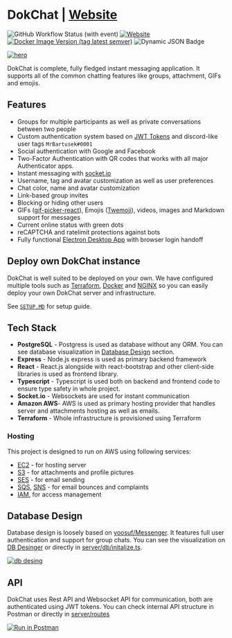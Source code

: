 # DokChat | [Website](https://dokchat.dokurno.dev)

![GitHub Workflow Status (with event)](https://img.shields.io/github/actions/workflow/status/MrBartusek/DokChat/ci.yaml) [![Website](https://img.shields.io/website?url=https%3A%2F%2Fdokchat.dokurno.dev&link=https%3A%2F%2Fdokchat.dokurno.dev)](https://dokchat.dokurno.dev)
[![Docker Image Version (tag latest semver)](https://img.shields.io/docker/v/mrbartusek/dokchat/latest?label=docker%20version&link=https%3A%2F%2Fhub.docker.com%2Frepository%2Fdocker%2Fmrbartusek%2Fdokchat)](https://hub.docker.com/repository/docker/mrbartusek/dokchat/general) ![Dynamic JSON Badge](https://img.shields.io/badge/dynamic/json?url=https%3A%2F%2Fupdate.electronjs.org%2FMrBartusek%2FDokChat%2Fwin32-x64%2F0.0.0&query=%24.name&label=electron&color=blue)


[![hero](https://i.imgur.com/FUHitdG.png)](https://dokchat.dokurno.dev)

DokChat is complete, fully fledged instant messaging application. It supports all of the common chatting features like groups, attachment, GIFs and emojis.

## Features

- Groups for multiple participants as well as private conversations between two people
- Custom authentication system based on [JWT Tokens](https://jwt.io) and discord-like user tags `MrBartusek#0001`
- Social authentication with Google and Facebook
- Two-Factor Authentication with QR codes that works with all major Authenticator apps.
- Instant messaging with [socket.io](https://socket.io)
- Username, tag and avatar customization as well as user preferences
- Chat color, name and avatar customization
- Link-based group invites
- Blocking or hiding other users
- GIFs ([gif-picker-react](https://github.com/MrBartusek/gif-picker-react)), Emojis ([Twemoji](https://twemoji.twitter.com)), videos, images and Markdown support for messages
- Current online status with green dots
- reCAPTCHA and ratelimit protections against bots
- Fully functional [Electron Desktop App](https://dokchat.dokurno.dev/download) with browser login handoff

## Deploy own DokChat instance

DokChat is well suited to be deployed on your own. We have configured multiple tools such as
[Terraform](https://www.terraform.io), [Docker](https://www.docker.com) and 
[NGINX](https://nginx.org) so you can easily deploy your own DokChat server and infrastructure.

See [`SETUP.MD`](SETUP.md) for setup guide.

## Tech Stack

- **PostgreSQL** - Postgress is used as database without any ORM. You can see database visualization in [Database Design](#database-design) section.
- **Express** - Node.js express is used as primary backend framework
- **React** - React.js alongside with react-bootstrap and other client-side libraries is used as frontend library.
- **Typescript** - Typescript is used both on backend and frontend code to ensure type safety in whole project.
- **Socket.io** - Websockets are used for instant communication
- **Amazon AWS**- AWS is used as primary hosting provider that handles server and attachments hosting as well as emails.
- **Terraform** - Whole infrastructure is provisioned using Terraform

### Hosting

This project is designed to run on AWS using following services:

- [EC2](https://aws.amazon.com/ec2/) - for hosting server
- [S3](https://aws.amazon.com/s3/) - for attachments and profile pictures
- [SES](https://aws.amazon.com/ses/) - for email sending
- [SQS](https://aws.amazon.com/sqs/), [SNS](https://aws.amazon.com/sns/) - for email bounces and complaints 
- [IAM](https://aws.amazon.com/iam/), for access management

## Database Design

Database design is loosely based on [yoosuf/Messenger](https://github.com/yoosuf/Messenger). It features full user authentication and support for group chats. You can see the
visualization on [DB Desinger](https://dbdesigner.page.link/8WTzU9jzrGC1imjK8) or directly in
[server/db/initalize.ts](./src/server/db/structure.ts).

[![db desing](https://i.imgur.com/UP4E7Hl.png)](https://dbdesigner.page.link/8WTzU9jzrGC1imjK8)

## API

DokChat uses Rest API and Websocket API for communication, both are authenticated using JWT tokens. You can check internal API structure in Postman or directly in [server/routes](./src/server/routes/)

[![Run in Postman](https://run.pstmn.io/button.svg)](https://app.getpostman.com/run-collection/7055992-e37dd316-dc47-4469-b9ed-bd99de585463?action=collection%2Ffork&collection-url=entityId%3D7055992-e37dd316-dc47-4469-b9ed-bd99de585463%26entityType%3Dcollection%26workspaceId%3D0c2f10b6-52a7-49d2-aed2-84f4890c693b#?env%5BSimple%5D=W3sia2V5IjoiYXBpLWRvbWFpbiIsInZhbHVlIjoiaHR0cDovL2xvY2FsaG9zdDozMDAwL2FwaS8iLCJlbmFibGVkIjp0cnVlLCJ0eXBlIjoiZGVmYXVsdCJ9LHsia2V5IjoidG9rZW4iLCJ2YWx1ZSI6IiIsImVuYWJsZWQiOnRydWUsInR5cGUiOiJkZWZhdWx0In1d)
